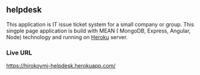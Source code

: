 ## helpdesk
This application is IT issue ticket system for a small company or group. This singple page application is build with MEAN ( MongoDB, Express, Angular, Node) technology and running on [Heroku](https://www.heroku.com/) server.

### Live URL 
https://hirokoymj-helpdesk.herokuapp.com/

